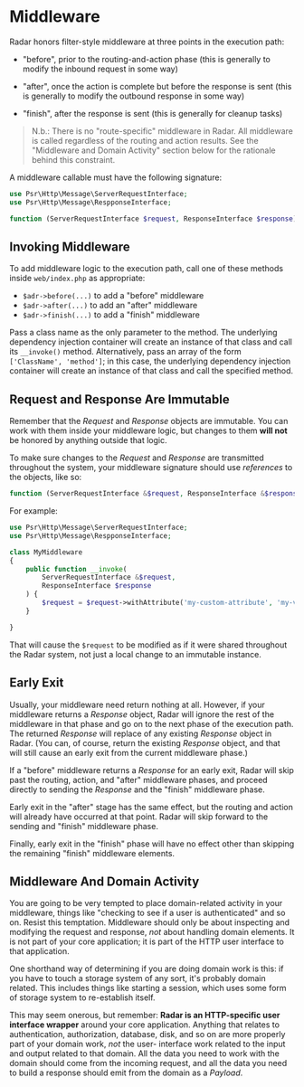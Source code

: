 # Middleware

Radar honors filter-style middleware at three points in the execution path:

- "before", prior to the routing-and-action phase (this is generally
to modify the inbound request in some way)

- "after", once the action is complete but before the response is sent (this is
generally to modify the outbound response in some way)

- "finish", after the response is sent (this is generally for cleanup tasks)

> N.b.: There is no "route-specific" middleware in Radar. All middleware is
> called regardless of the routing and action results. See the "Middleware and
> Domain Activity" section below for the rationale behind this constraint.

A middleware callable must have the following signature:

```php
use Psr\Http\Message\ServerRequestInterface;
use Psr\Http\Message\RespponseInterface;

function (ServerRequestInterface $request, ResponseInterface $response) { ... }
```

## Invoking Middleware

To add middleware logic to the execution path, call one of these methods inside
`web/index.php` as appropriate:

- `$adr->before(...)` to add a "before" middleware
- `$adr->after(...)` to add an "after" middleware
- `$adr->finish(...)` to add a "finish" middleware

Pass a class name as the only parameter to the method. The underlying
dependency injection container will create an instance of that class and call its
`__invoke()` method. Alternatively, pass an array of the form
`['ClassName', 'method']`; in this case, the underlying
dependency injection container will create an instance of that class and call
the specified method.

## Request and Response Are Immutable

Remember that the _Request_ and _Response_ objects are immutable. You can work
with them inside your middleware logic, but changes to them **will not** be
honored by anything outside that logic.

To make sure changes to the _Request_ and _Response_ are transmitted throughout
the system, your middleware signature should use *references* to the objects,
like so:

```php
function (ServerRequestInterface &$request, ResponseInterface &$response) { ... }
```

For example:

```php
use Psr\Http\Message\ServerRequestInterface;
use Psr\Http\Message\RespponseInterface;

class MyMiddleware
{
    public function __invoke(
        ServerRequestInterface &$request,
        ResponseInterface $response
    ) {
        $request = $request->withAttribute('my-custom-attribute', 'my-value');
    }

}
```

That will cause the `$request` to be modified as if it were shared throughout
the Radar system, not just a local change to an immutable instance.

## Early Exit

Usually, your middleware need return nothing at all. However, if your middleware
returns a _Response_ object, Radar will ignore the rest of the middleware in that
phase and go on to the next phase of the execution path. The returned _Response_
will replace of any existing _Response_ object in Radar. (You can, of course,
return the existing _Response_ object, and that will still cause an early exit
from the current middleware phase.)

If a "before" middleware returns a _Response_ for an early exit, Radar will skip
past the routing, action, and "after" middleware phases, and proceed directly to
sending the _Response_ and the "finish" middleware phase.

Early exit in the "after" stage has the same effect, but the routing and action
will already have occurred at that point. Radar will skip forward to the sending
and "finish" middleware phase.

Finally, early exit in the "finish" phase will have no effect other than skipping
the remaining "finish" middleware elements.

## Middleware And Domain Activity

You are going to be very tempted to place domain-related activity in your
middleware, things like "checking to see if a user is authenticated" and so on.
Resist this temptation. Middleware should only be about inspecting and modifying
the request and response, *not* about handling domain elements. It is not part
of your core application; it is part of the HTTP user interface to that
application.

One shorthand way of determining if you are doing domain work is this: if you
have to touch a storage system of any sort, it's probably domain related. This
includes things like starting a session, which uses some form of storage system
to re-establish itself.

This may seem onerous, but remember: **Radar is an HTTP-specific user interface
wrapper** around your core application. Anything that relates to authentication,
authorization, database, disk, and so on are more properly part of your domain
work, *not* the user- interface work related to the input and output related to
that domain. All the data you need to work with the domain should come from the
incoming request, and all the data you need to build a response should emit from
the domain as a _Payload_.
